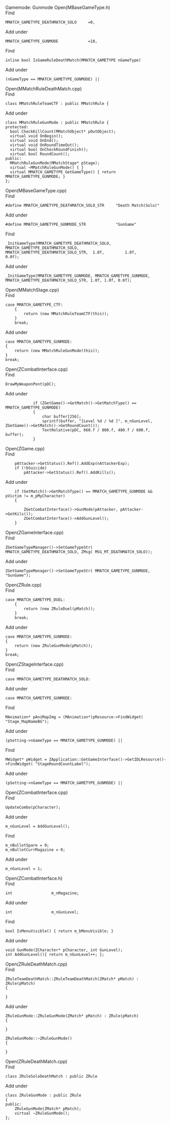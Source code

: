 Gamemode: Gunmode
Open(MBaseGameType.h) <br>
Find <br>

    MMATCH_GAMETYPE_DEATHMATCH_SOLO		=0,

Add under <br>

	MMATCH_GAMETYPE_GUNMODE				=18,

Find <br>

    inline bool IsGameRuleDeathMatch(MMATCH_GAMETYPE nGameType)

Add under <br>

    (nGameType == MMATCH_GAMETYPE_GUNMODE) ||

Open(MMatchRuleDeathMatch.cpp) <br>
Find <br>

    class MMatchRuleTeamCTF : public MMatchRule {

Add under <br>

    class MMatchRuleGunMode : public MMatchRule {
    protected:
      bool CheckKillCount(MMatchObject* pOutObject);
      virtual void OnBegin();
      virtual void OnEnd();
      virtual void OnRoundTimeOut();
      virtual bool OnCheckRoundFinish();
      virtual bool RoundCount();
    public:
      MMatchRuleGunMode(MMatchStage* pStage);
      virtual ~MMatchRuleGunMode() { }
      virtual MMATCH_GAMETYPE GetGameType() { return MMATCH_GAMETYPE_GUNMODE; }
    };

Open(MBaseGameType.cpp) <br>
Find <br>

    #define MMATCH_GAMETYPE_DEATHMATCH_SOLO_STR		"Death Match(Solo)"

Add under <br>

    #define MMATCH_GAMETYPE_GUNMODE_STR			    "GunGame"


Find <br>

    _InitGameType(MMATCH_GAMETYPE_DEATHMATCH_SOLO,	MMATCH_GAMETYPE_DEATHMATCH_SOLO,	MMATCH_GAMETYPE_DEATHMATCH_SOLO_STR,  1.0f,			1.0f,					0.0f);

Add under <br>

    _InitGameType(MMATCH_GAMETYPE_GUNMODE, MMATCH_GAMETYPE_GUNMODE, MMATCH_GAMETYPE_DEATHMATCH_SOLO_STR, 1.0f, 1.0f, 0.0f);

Open(MMatchStage.cpp) <br>
Find <br>

	case MMATCH_GAMETYPE_CTF:
		{
			return (new MMatchRuleTeamCTF(this));
		}
		break;

Add under <br>

	case MMATCH_GAMETYPE_GUNMODE:
	{
		return (new MMatchRuleGunMode(this));
	}
	break;

Open(ZCombatInterface.cpp) <br>
Find <br>

    DrawMyWeaponPont(pDC);

Add under <br>

				if (ZGetGame()->GetMatch()->GetMatchType() == MMATCH_GAMETYPE_GUNMODE)
				{
					char buffer[256];
					sprintf(buffer, "[Level %d / %d ]", m_nGunLevel, ZGetGame()->GetMatch()->GetRoundCount());
					TextRelative(pDC, 660.f / 800.f, 480.f / 600.f, buffer);
				}

Open(ZGame.cpp) <br>
Find <br>

		pAttacker->GetStatus().Ref().AddExp(nAttackerExp);
		if (!bSuicide) 
			pAttacker->GetStatus().Ref().AddKills();

Add under <br>

		if (GetMatch()->GetMatchType() == MMATCH_GAMETYPE_GUNMODE && pVictim != m_pMyCharacter)
		{

			ZGetCombatInterface()->GunMode(pAttacker, pAttacker->GetKils());
			ZGetCombatInterface()->AddGunLevel();
		}

Open(ZGameInterface.cpp) <br>
Find <br>

	ZGetGameTypeManager()->SetGameTypeStr( MMATCH_GAMETYPE_DEATHMATCH_SOLO, ZMsg( MSG_MT_DEATHMATCH_SOLO));

Add under <br>

	ZGetGameTypeManager()->SetGameTypeStr( MMATCH_GAMETYPE_GUNMODE, "GunGame");

Open(ZRule.cpp) <br>
Find <br>

	case MMATCH_GAMETYPE_DUEL:
		{
			return (new ZRuleDuel(pMatch));
		}
		break;

Add under <br>

	case MMATCH_GAMETYPE_GUNMODE:
	{
		return (new ZRuleGunMode(pMatch));
	}
	break;

Open(ZStageInterface.cpp) <br>
Find <br>

    case MMATCH_GAMETYPE_DEATHMATCH_SOLO:

Add under <br>

    case MMATCH_GAMETYPE_GUNMODE:


Find <br>

    MAnimation* pAniMapImg = (MAnimation*)pResource->FindWidget( "Stage_MapNameBG");

Add under <br>

    (pSetting->nGameType == MMATCH_GAMETYPE_GUNMODE) ||


Find <br>

    MWidget* pWidget = ZApplication::GetGameInterface()->GetIDLResource()->FindWidget( "StageRoundCountLabel");

Add under <br>

    (pSetting->nGameType == MMATCH_GAMETYPE_GUNMODE) ||

Open(ZCombatInterface.cpp) <br>
Find <br>

	UpdateCombo(pCharacter);

Add under <br>

	m_nGunLevel = AddGunLevel();
	

Find <br>

	m_nBulletSpare = 0;
	m_nBulletCurrMagazine = 0;

Add under <br>

	m_nGunLevel = 1;

Open(ZCombatInterface.h) <br>
Find <br>

	int					m_nMagazine;

Add under <br>

	int                 m_nGunLevel;

Find <br>

	bool IsMenuVisible() { return m_bMenuVisible; }

Add under <br>

	void GunMode(ZCharacter* pCharacter, int GunLevel);
	int AddGunLevel(){ return m_nGunLevel++; };

Open(ZRuleDeathMatch.cpp) <br>
Find <br>

	ZRuleTeamDeathMatch::ZRuleTeamDeathMatch(ZMatch* pMatch) : ZRule(pMatch)
	{

	}

Add under <br>

	ZRuleGunMode::ZRuleGunMode(ZMatch* pMatch) : ZRule(pMatch)
	{

	}

	ZRuleGunMode::~ZRuleGunMode()
	{

	}

Open(ZRuleDeathMatch.cpp) <br>
Find <br>

	class ZRuleSoloDeathMatch : public ZRule

Add under <br>

	class ZRuleGunMode : public ZRule
	{
	public:
		ZRuleGunMode(ZMatch* pMatch);
		virtual ~ZRuleGunMode();
	};






